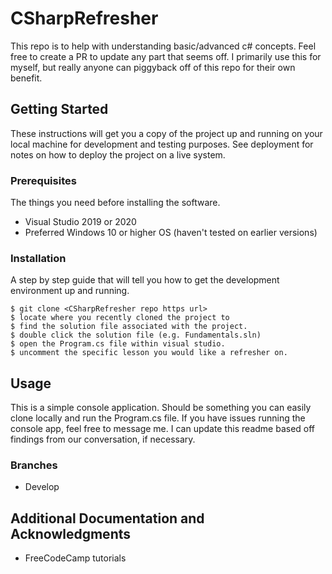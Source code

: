 # CSharpRefresher

This repo is to help with understanding basic/advanced c# concepts. Feel free to create a PR to update any part that seems off.
I primarily use this for myself, but really anyone can piggyback off of this repo for their own benefit.

## Getting Started

These instructions will get you a copy of the project up and running on your local machine for development and testing purposes. See deployment for notes on how to deploy the project on a live system.

### Prerequisites

The things you need before installing the software.

* Visual Studio 2019 or 2020
* Preferred Windows 10 or higher OS (haven't tested on earlier versions)

### Installation

A step by step guide that will tell you how to get the development environment up and running.

```
$ git clone <CSharpRefresher repo https url>
$ locate where you recently cloned the project to
$ find the solution file associated with the project.
$ double click the solution file (e.g. Fundamentals.sln)
$ open the Program.cs file within visual studio.
$ uncomment the specific lesson you would like a refresher on.
```

## Usage

This is a simple console application. Should be something you can easily clone locally and run the Program.cs file.
If you have issues running the console app, feel free to message me. I can update this readme based off findings from
our conversation, if necessary.

### Branches

* Develop

## Additional Documentation and Acknowledgments

* FreeCodeCamp tutorials
